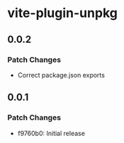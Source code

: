 # vite-plugin-unpkg

## 0.0.2

### Patch Changes

- Correct package.json exports

## 0.0.1

### Patch Changes

- f9760b0: Initial release
